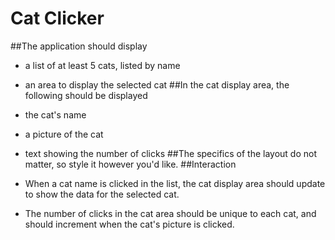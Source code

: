 # Cat Clicker
##The application should display

- a list of at least 5 cats, listed by name
- an area to display the selected cat
##In the cat display area, the following should be displayed

- the cat's name
- a picture of the cat
- text showing the number of clicks
##The specifics of the layout do not matter, so style it however you'd like.
##Interaction
- When a cat name is clicked in the list, the cat display area should update to show the data for the selected cat.
- The number of clicks in the cat area should be unique to each cat, and should increment when the cat's picture is clicked.
